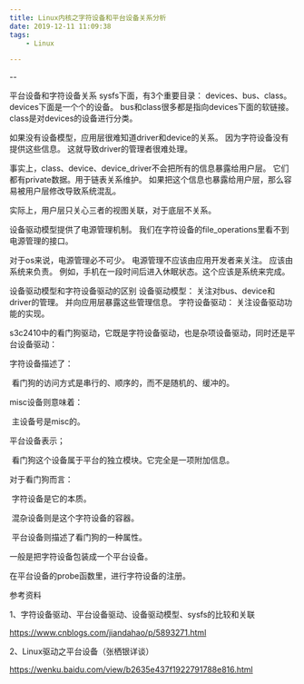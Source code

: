 ```yaml
---
title: Linux内核之字符设备和平台设备关系分析
date: 2019-12-11 11:09:38
tags:
	- Linux

---
```


--

平台设备和字符设备关系
sysfs下面，有3个重要目录：
devices、bus、class。
devices下面是一个个的设备。
bus和class很多都是指向devices下面的软链接。
class是对devices的设备进行分类。

如果没有设备模型，应用层很难知道driver和device的关系。
因为字符设备没有提供这些信息。
这就导致driver的管理者很难处理。

事实上，class、device、device_driver不会把所有的信息暴露给用户层。
它们都有private数据。用于链表关系维护。
如果把这个信息也暴露给用户层，那么容易被用户层修改导致系统混乱。

实际上，用户层只关心三者的视图关联，对于底层不关系。

设备驱动模型提供了电源管理机制。
我们在字符设备的file_operations里看不到电源管理的接口。

对于os来说，电源管理必不可少。
电源管理不应该由应用开发者来关注。
应该由系统来负责。
例如，手机在一段时间后进入休眠状态。这个应该是系统来完成。

设备驱动模型和字符设备驱动的区别
设备驱动模型：
	关注对bus、device和driver的管理。
	并向应用层暴露这些管理信息。
字符设备驱动：
	关注设备驱动功能的实现。



s3c2410中的看门狗驱动，它既是字符设备驱动，也是杂项设备驱动，同时还是平台设备驱动：

字符设备描述了：

​	看门狗的访问方式是串行的、顺序的，而不是随机的、缓冲的。

misc设备则意味着：

​	主设备号是misc的。

平台设备表示；

​	看门狗这个设备属于平台的独立模块。它完全是一项附加信息。

对于看门狗而言：

​	字符设备是它的本质。

​	混杂设备则是这个字符设备的容器。

​	平台设备则描述了看门狗的一种属性。

一般是把字符设备包装成一个平台设备。

在平台设备的probe函数里，进行字符设备的注册。



参考资料

1、字符设备驱动、平台设备驱动、设备驱动模型、sysfs的比较和关联

https://www.cnblogs.com/jiandahao/p/5893271.html

2、Linux驱动之平台设备（张栖银详谈）

https://wenku.baidu.com/view/b2635e437f1922791788e816.html